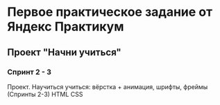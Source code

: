 # Первое практическое задание от Яндекс Практикум 
## Проект "Начни учиться"

### Спринт 2 - 3

Проект. Научиться учиться: вёрстка + анимация, шрифты, фреймы (Спринты 2-3)
HTML
CSS



